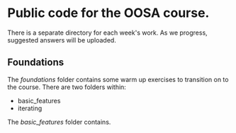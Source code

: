 # Public code for the OOSA course.

There is a separate directory for each week's work. As we progress, suggested answers will be uploaded.

## Foundations

The *foundations* folder contains some warm up exercises to transition on to the course. There are two folders within:

* basic\_features
* iterating

The *basic\_features* folder contains.


